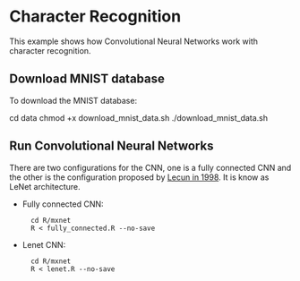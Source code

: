 # Character Recognition

This example shows how Convolutional Neural Networks work with character recognition.

## Download MNIST database

To download the MNIST database:

   cd data
   chmod +x download_mnist_data.sh
   ./download_mnist_data.sh

## Run Convolutional Neural Networks

There are two configurations for the CNN, one is a fully connected CNN and the other is the configuration proposed by [Lecun in 1998](http://yann.lecun.com/exdb/publis/pdf/lecun-98.pdf). It is know as LeNet architecture.

* Fully connected CNN:
    
        cd R/mxnet  
        R < fully_connected.R --no-save  

* Lenet CNN:

        cd R/mxnet  
        R < lenet.R --no-save  